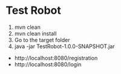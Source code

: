 # Test Robot

1. mvn clean
2. mvn clean install
3. Go to the target folder
4. java -jar TestRobot-1.0.0-SNAPSHOT.jar

- http://localhost:8080/registration
- http://localhost:8080/login


